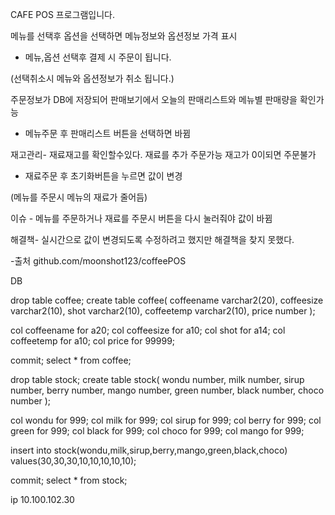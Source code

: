 CAFE POS 프로그램입니다.


메뉴를 선택후 옵션을 선택하면  메뉴정보와 옵션정보 가격 표시
- 메뉴,옵션 선택후  결제 시 주문이 됩니다.

(선택취소시 메뉴와 옵션정보가 취소 됩니다.)


주문정보가 DB에 저장되어 판매보기에서 
오늘의 판매리스트와
메뉴별 판매량을 확인가능

- 메뉴주문 후 판매리스트 버튼을 선택하면 바뀜


재고관리- 재료재고를 확인할수있다. 
재료를 추가 주문가능 
재고가 0이되면 주문불가
- 재료주문 후 초기화버튼을 누르면 값이 변경

(메뉴를 주문시 메뉴의 재료가 줄어듬)



이슈 - 메뉴를 주문하거나 재료를 주문시 버튼을 다시 눌러줘야 값이 바뀜


해결책- 실시간으로 값이 변경되도록 
수정하려고 했지만 해결책을 찾지 못했다.


-출처 github.com/moonshot123/coffeePOS


DB

drop table coffee;
create table coffee(
coffeename varchar2(20),
coffeesize varchar2(10),
shot varchar2(10),
coffeetemp varchar2(10),
price number 
);
	

col coffeename for a20;
col coffeesize for a10;
col shot for a14;
col coffeetemp for a10;
col price for 99999;

commit;
select * from coffee;





drop table stock;
create table stock(
wondu number,
milk number,
sirup number,
berry number,
mango number,
green number,
black number,
choco number
);

col wondu for 999;
col milk for 999;
col sirup for 999;
col berry for 999;
col green for 999;
col black for 999;
col choco for 999;
col mango for 999;

insert into stock(wondu,milk,sirup,berry,mango,green,black,choco)
values(30,30,30,10,10,10,10,10);


commit;
select * from stock;


ip 10.100.102.30
